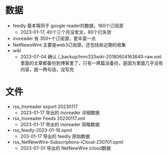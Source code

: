 # 数据
- feedly 基本等同于 google reader的数据，160个订阅源
  - 2023-01-17, 40个三个月没发文，80个已失效
- inoreader 有 350+个订阅源，更丰富一点
- NetNewsWire 主要是web3订阅源，还包括些近期的收集
- wiki
  - 2023-07-04 确认 /_backup/lmm333wiki-20180604163640-raw.xml 里面的文章都备份到博客里了，只有一两篇没备份，是因为里面几乎没有内容，就一两句话，没写完

# 文件
- rss_Inoreader export 20230117
  - 2023-01-17 导出的 inoreader 详细数据
- rss_Inoreader Feeds 20230117.xml
  - 2023-01-17 导出的 inoreader 简略数据
- rss_feedly-2023-01-16.opml
  - 203-01-17 导出的 feedly 原始数据
- rss_NetNewWire-Subscriptions-iCloud-230701.opml
  - 2023-07-01 导出的 NetNewWire icloud数据